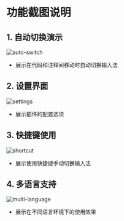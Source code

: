 # 功能截图说明

## 1. 自动切换演示
![auto-switch](screenshots/auto-switch.gif)
- 展示在代码和注释间移动时自动切换输入法

## 2. 设置界面
![settings](screenshots/settings.png)
- 展示插件的配置选项

## 3. 快捷键使用
![shortcut](screenshots/shortcut.gif)
- 展示使用快捷键手动切换输入法

## 4. 多语言支持
![multi-language](screenshots/multi-language.png)
- 展示在不同语言环境下的使用效果 
